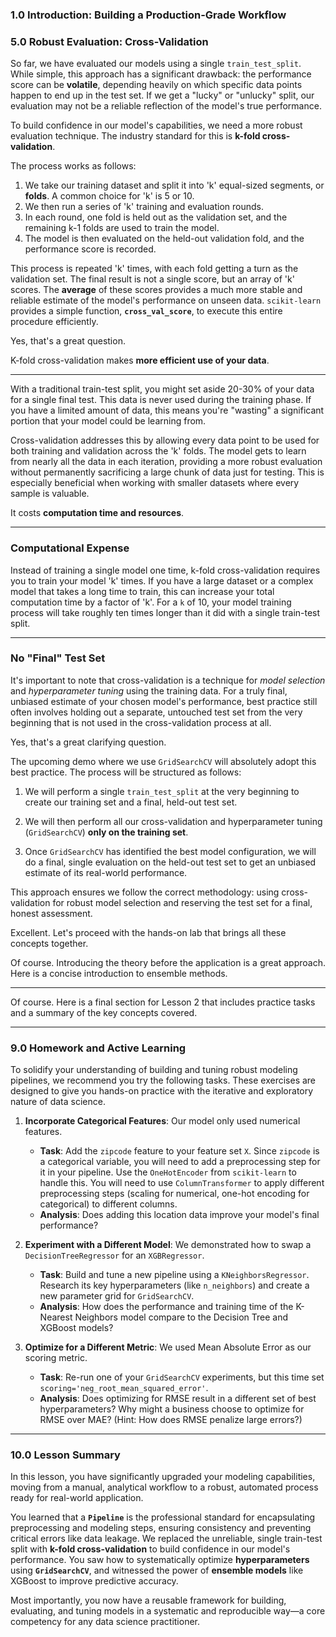 ### **1.0 Introduction: Building a Production-Grade Workflow**



### **5.0 Robust Evaluation: Cross-Validation**

So far, we have evaluated our models using a single `train_test_split`. While simple, this approach has a significant drawback: the performance score can be **volatile**, depending heavily on which specific data points happen to end up in the test set. If we get a "lucky" or "unlucky" split, our evaluation may not be a reliable reflection of the model's true performance.

To build confidence in our model's capabilities, we need a more robust evaluation technique. The industry standard for this is **k-fold cross-validation**.

The process works as follows:
1.  We take our training dataset and split it into 'k' equal-sized segments, or **folds**. A common choice for 'k' is 5 or 10.
2.  We then run a series of 'k' training and evaluation rounds.
3.  In each round, one fold is held out as the validation set, and the remaining k-1 folds are used to train the model.
4.  The model is then evaluated on the held-out validation fold, and the performance score is recorded.

This process is repeated 'k' times, with each fold getting a turn as the validation set. The final result is not a single score, but an array of 'k' scores. The **average** of these scores provides a much more stable and reliable estimate of the model's performance on unseen data. `scikit-learn` provides a simple function, **`cross_val_score`**, to execute this entire procedure efficiently.

Yes, that's a great question.

K-fold cross-validation makes **more efficient use of your data**.

***

With a traditional train-test split, you might set aside 20-30% of your data for a single final test. This data is never used during the training phase. If you have a limited amount of data, this means you're "wasting" a significant portion that your model could be learning from.

Cross-validation addresses this by allowing every data point to be used for both training and validation across the 'k' folds. The model gets to learn from nearly all the data in each iteration, providing a more robust evaluation without permanently sacrificing a large chunk of data just for testing. This is especially beneficial when working with smaller datasets where every sample is valuable.

It costs **computation time and resources**.

***

### Computational Expense

Instead of training a single model one time, k-fold cross-validation requires you to train your model 'k' times. If you have a large dataset or a complex model that takes a long time to train, this can increase your total computation time by a factor of 'k'. For a `k` of 10, your model training process will take roughly ten times longer than it did with a single train-test split.

***

### No "Final" Test Set

It's important to note that cross-validation is a technique for *model selection* and *hyperparameter tuning* using the training data. For a truly final, unbiased estimate of your chosen model's performance, best practice still often involves holding out a separate, untouched test set from the very beginning that is not used in the cross-validation process at all.

Yes, that's a great clarifying question.

The upcoming demo where we use `GridSearchCV` will absolutely adopt this best practice. The process will be structured as follows:

1.  We will perform a single `train_test_split` at the very beginning to create our training set and a final, held-out test set.

2.  We will then perform all our cross-validation and hyperparameter tuning (`GridSearchCV`) **only on the training set**.

3.  Once `GridSearchCV` has identified the best model configuration, we will do a final, single evaluation on the held-out test set to get an unbiased estimate of its real-world performance.

This approach ensures we follow the correct methodology: using cross-validation for robust model selection and reserving the test set for a final, honest assessment.

Excellent. Let's proceed with the hands-on lab that brings all these concepts together.


Of course. Introducing the theory before the application is a great approach. Here is a concise introduction to ensemble methods.

***


Of course. Here is a final section for Lesson 2 that includes practice tasks and a summary of the key concepts covered.

***
### **9.0 Homework and Active Learning**

To solidify your understanding of building and tuning robust modeling pipelines, we recommend you try the following tasks. These exercises are designed to give you hands-on practice with the iterative and exploratory nature of data science.

1.  **Incorporate Categorical Features**: Our model only used numerical features.
    * **Task**: Add the `zipcode` feature to your feature set `X`. Since `zipcode` is a categorical variable, you will need to add a preprocessing step for it in your pipeline. Use the `OneHotEncoder` from `scikit-learn` to handle this. You will need to use `ColumnTransformer` to apply different preprocessing steps (scaling for numerical, one-hot encoding for categorical) to different columns.
    * **Analysis**: Does adding this location data improve your model's final performance?

2.  **Experiment with a Different Model**: We demonstrated how to swap a `DecisionTreeRegressor` for an `XGBRegressor`.
    * **Task**: Build and tune a new pipeline using a `KNeighborsRegressor`. Research its key hyperparameters (like `n_neighbors`) and create a new parameter grid for `GridSearchCV`.
    * **Analysis**: How does the performance and training time of the K-Nearest Neighbors model compare to the Decision Tree and XGBoost models?

3.  **Optimize for a Different Metric**: We used Mean Absolute Error as our scoring metric.
    * **Task**: Re-run one of your `GridSearchCV` experiments, but this time set `scoring='neg_root_mean_squared_error'`.
    * **Analysis**: Does optimizing for RMSE result in a different set of best hyperparameters? Why might a business choose to optimize for RMSE over MAE? (Hint: How does RMSE penalize large errors?)

***
### **10.0 Lesson Summary**

In this lesson, you have significantly upgraded your modeling capabilities, moving from a manual, analytical workflow to a robust, automated process ready for real-world application.

You learned that a **`Pipeline`** is the professional standard for encapsulating preprocessing and modeling steps, ensuring consistency and preventing critical errors like data leakage. We replaced the unreliable, single train-test split with **k-fold cross-validation** to build confidence in our model's performance. You saw how to systematically optimize **hyperparameters** using **`GridSearchCV`**, and witnessed the power of **ensemble models** like XGBoost to improve predictive accuracy.

Most importantly, you now have a reusable framework for building, evaluating, and tuning models in a systematic and reproducible way—a core competency for any data science practitioner.